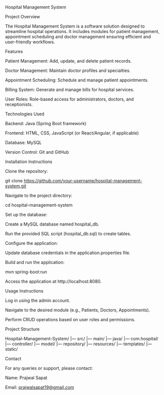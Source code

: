 Hospital Management System

Project Overview

The Hospital Management System is a software solution designed to streamline hospital operations. It includes modules for patient management, appointment scheduling and doctor management ensuring efficient and user-friendly workflows.

Features

Patient Management: Add, update, and delete patient records.

Doctor Management: Maintain doctor profiles and specialties.

Appointment Scheduling: Schedule and manage patient appointments.

Billing System: Generate and manage bills for hospital services.

User Roles: Role-based access for administrators, doctors, and receptionists.

Technologies Used

Backend: Java (Spring Boot framework)

Frontend: HTML, CSS, JavaScript (or React/Angular, if applicable)

Database: MySQL

Version Control: Git and GitHub

Installation Instructions

Clone the repository:

git clone https://github.com/your-username/hospital-management-system.git

Navigate to the project directory:

cd hospital-management-system

Set up the database:

Create a MySQL database named hospital_db.

Run the provided SQL script (hospital_db.sql) to create tables.

Configure the application:

Update database credentials in the application.properties file.

Build and run the application:

mvn spring-boot:run

Access the application at http://localhost:8080.

Usage Instructions

Log in using the admin account.

Navigate to the desired module (e.g., Patients, Doctors, Appointments).

Perform CRUD operations based on user roles and permissions.

Project Structure

Hospital-Management-System/
|— src/
   |— main/
       |— java/
           |— com.hospital/
               |— controller/
               |— model/
               |— repository/
       |— resources/
           |— templates/
           |— static/

Contact

For any queries or support, please contact:

Name: Prajwal Sapat

Email: prajwalsapat19@gmail.com

